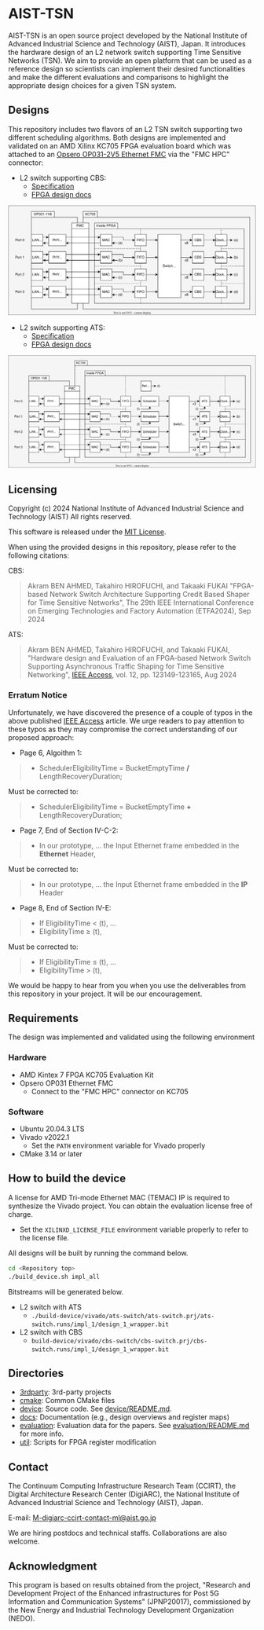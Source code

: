 # AIST-TSN

AIST-TSN is an open source project developed by the National Institute of Advanced Industrial Science and Technology (AIST), Japan.
It introduces the hardware design of an L2 network switch supporting Time Sensitive Networks (TSN).
We aim to provide an open platform that can be used as a reference design so scientists can implement their desired functionalities and make the different evaluations and comparisons to highlight the appropriate design choices for a given TSN system.

## Designs

This repository includes two flavors of an L2 TSN switch supporting two different scheduling algorithms. Both designs are implemented and validated on an AMD Xilinx KC705 FPGA evaluation board which was attached to an [Opsero OP031-2V5 Ethernet FMC](https://ethernetfmc.com/docs/ethernet-fmc/compatibility/#series-7-boards) via the "FMC HPC" connector:

- L2 switch supporting CBS:
  - [Specification](./docs/cbs-switch/specification.md)
  - [FPGA design docs](./docs/cbs-switch/design_top.md)

![alt text](./docs/cbs-switch/img/overwiew_cbs-switch.drawio.svg)

- L2 switch supporting ATS:
  - [Specification](./docs/ats-switch/specification.md)
  - [FPGA design docs](./docs/ats-switch/design_top.md)

![alt text](./docs/ats-switch/img/overwiew_ats-switch.drawio.svg)

## Licensing

Copyright (c) 2024 National Institute of Advanced Industrial Science and Technology (AIST)
All rights reserved.

This software is released under the [MIT License](LICENSE).

When using the provided designs in this repository, please refer to the following citations:

CBS:
> Akram BEN AHMED, Takahiro HIROFUCHI, and Takaaki FUKAI "FPGA-based Network Switch Architecture Supporting Credit Based Shaper for Time Sensitive Networks", The 29th IEEE International Conference on Emerging Technologies and Factory Automation (ETFA2024), Sep 2024

ATS:
> Akram BEN AHMED, Takahiro HIROFUCHI, and Takaaki FUKAI, "Hardware design and Evaluation of an FPGA-based Network Switch Supporting Asynchronous Traffic Shaping for Time Sensitive Networking", [IEEE Access](https://ieeexplore.ieee.org/document/10658978), vol. 12, pp. 123149-123165, Aug 2024 

### Erratum Notice
Unfortunately, we have discovered the presence of a couple of typos in the above published [IEEE Access](https://ieeexplore.ieee.org/document/10658978) article.
We urge readers to pay attention to these typos as they may compromise the correct understanding of our proposed approach:

- Page 6, Algoithm 1:
> - SchedulerEligibilityTime = BucketEmptyTime **/** LengthRecoveryDuration; <br>

Must be corrected to:<br>

> - SchedulerEligibilityTime = BucketEmptyTime **+** LengthRecoveryDuration; 
  
- Page 7, End of Section IV-C-2:
> - In our prototype, ... the Input Ethernet frame embedded in the **Ethernet** Header, <br>

Must be corrected to:<br>

> - In our prototype, ... the Input Ethernet frame embedded in the **IP** Header 

- Page 8, End of Section IV-E:
> - If EligibilityTime < (t), ... <br>
> - EligibilityTime ≥ (t),

Must be corrected to:
> - If EligibilityTime ≤ (t), ...
> - EligibilityTime > (t),

We would be happy to hear from you when you use the deliverables from this repository in your project.
It will be our encouragement.

## Requirements

The design was implemented and validated using the following environment

### Hardware

- AMD Kintex 7 FPGA KC705 Evaluation Kit
- Opsero OP031 Ethernet FMC
  - Connect to the "FMC HPC" connector on KC705

### Software

- Ubuntu 20.04.3 LTS
- Vivado v2022.1
  - Set the `PATH` environment variable for Vivado properly
- CMake 3.14 or later

## How to build the device

A license for AMD Tri-mode Ethernet MAC (TEMAC) IP is required to synthesize the Vivado project. You can obtain the evaluation license free of charge.

- Set the `XILINXD_LICENSE_FILE` environment variable properly to refer to the license file.

All designs will be built by running the command below.

```sh
cd <Repository top>
./build_device.sh impl_all
```

Bitstreams will be generated below.

- L2 switch with ATS
  - `./build-device/vivado/ats-switch/ats-switch.prj/ats-switch.runs/impl_1/design_1_wrapper.bit`
- L2 switch with CBS
  - `build-device/vivado/cbs-switch/cbs-switch.prj/cbs-switch.runs/impl_1/design_1_wrapper.bit`

## Directories

- [3rdparty](3rdparty): 3rd-party projects
- [cmake](cmake): Common CMake files
- [device](device): Source code. See [device/README.md](device/README.md).
- [docs](docs): Documentation (e.g., design overviews and register maps)
- [evaluation](evaluation): Evaluation data for the papers. See [evaluation/README.md](evaluation/README.md) for more info.
- [util](util): Scripts for FPGA register modification

## Contact

The Continuum Computing Infrastructure Research Team (CCIRT), the Digital Architecture Research Center (DigiARC), the National Institute of Advanced Industrial Science and Technology (AIST), Japan.

E-mail: <M-digiarc-ccirt-contact-ml@aist.go.jp>

We are hiring postdocs and technical staffs. Collaborations are also welcome.

## Acknowledgment

This program is based on results obtained from the project, "Research and
Development Project of the Enhanced infrastructures for Post 5G Information and
Communication Systems" (JPNP20017), commissioned by the New Energy and
Industrial Technology Development Organization (NEDO).

